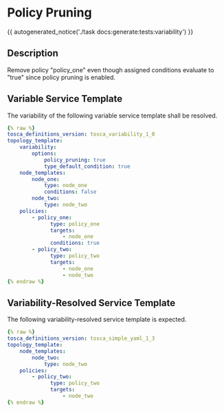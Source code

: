 # Policy Pruning

{{ autogenerated_notice('./task docs:generate:tests:variability') }}

## Description

Remove policy "policy_one" even though assigned conditions evaluate to "true" since policy pruning is enabled.

## Variable Service Template

The variability of the following variable service template shall be resolved.

```yaml linenums="1"
{% raw %}
tosca_definitions_version: tosca_variability_1_0
topology_template:
    variability:
        options:
            policy_pruning: true
            type_default_condition: true
    node_templates:
        node_one:
            type: node_one
            conditions: false
        node_two:
            type: node_two
    policies:
        - policy_one:
              type: policy_one
              targets:
                  - node_one
              conditions: true
        - policy_two:
              type: policy_two
              targets:
                  - node_one
                  - node_two
{% endraw %}
```




## Variability-Resolved Service Template

The following variability-resolved service template is expected.

```yaml linenums="1"
{% raw %}
tosca_definitions_version: tosca_simple_yaml_1_3
topology_template:
    node_templates:
        node_two:
            type: node_two
    policies:
        - policy_two:
              type: policy_two
              targets:
                  - node_two
{% endraw %}
```

